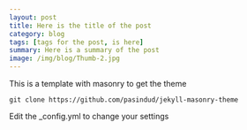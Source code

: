 ```yaml
---
layout: post
title: Here is the title of the post
category: blog
tags: [tags for the post, is here]  
summary: Here is a summary of the post
image: /img/blog/Thumb-2.jpg
---
```


This is a template with masonry to get the theme

```
git clone https://github.com/pasindud/jekyll-masonry-theme
```

Edit the _config.yml to change your settings
